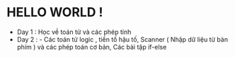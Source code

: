 
# HELLO WORLD !
* Day 1 : Học về toán tử và các phép tính 
* Day 2 : - Các toán tử logic , tiền tố hậu tố, Scanner ( Nhập dữ liệu từ bàn phím ) và các phép toán cơ bản, Các bài tập if-else



